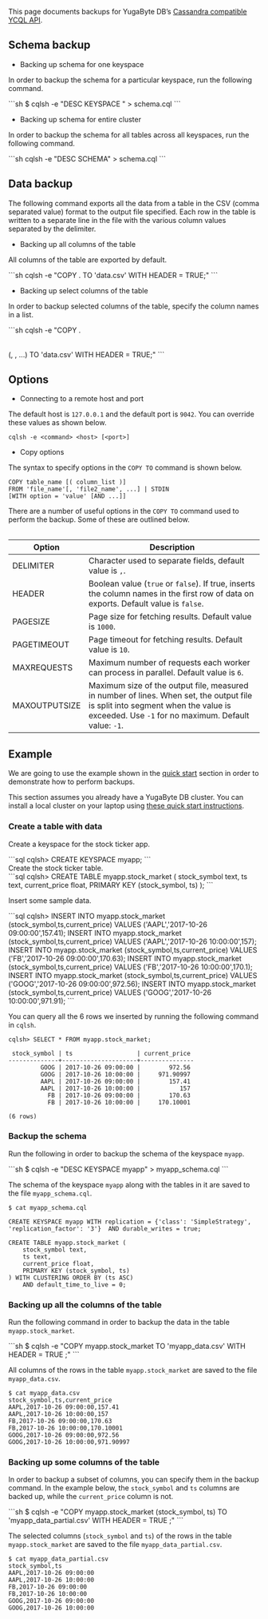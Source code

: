This page documents backups for YugaByte DB’s [Cassandra compatible YCQL API](../../../api/cassandra).

## Schema backup

- Backing up schema for one keyspace

In order to backup the schema for a particular keyspace, run the following command.
<div class='copy separator-dollar'>
```sh
$ cqlsh -e "DESC KEYSPACE <keyspace name>" > schema.cql
```
</div>

- Backing up schema for entire cluster

In order to backup the schema for all tables across all keyspaces, run the following command.
<div class='copy separator-dollar'>
```sh
cqlsh -e "DESC SCHEMA" > schema.cql
```
</div>

## Data backup

The following command exports all the data from a table in the CSV (comma separated value) format to the output file specified. Each row in the table is written to a separate line in the file with the various column values separated by the delimiter.

- Backing up all columns of the table

All columns of the table are exported by default.
<div class='copy separator-dollar'>
```sh
cqlsh -e "COPY <keyspace>.<table> TO 'data.csv' WITH HEADER = TRUE;"
```
</div>

- Backing up select columns of the table

In order to backup selected columns of the table, specify the column names in a list.
<div class='copy separator-dollar'>
```sh
cqlsh -e "COPY <keyspace>.<table> (<column 1 name>, <column 2 name>, ...) TO 'data.csv' WITH HEADER = TRUE;"
```
</div>

## Options

- Connecting to a remote host and port

The default host is `127.0.0.1` and the default port is `9042`. You can override these values as shown below.

```
cqlsh -e <command> <host> [<port>]
```

- Copy options

The syntax to specify options in the `COPY TO` command is shown below.

```
COPY table_name [( column_list )]
FROM 'file_name'[, 'file2_name', ...] | STDIN
[WITH option = 'value' [AND ...]]
```

There are a number of useful options in the `COPY TO` command used to perform the backup. Some of these are outlined below.


| Option  | Description |
| --------------- | ---------------- |
| DELIMITER | Character used to separate fields, default value is `,`.  |
| HEADER    | Boolean value (`true` or `false`). If true, inserts the column names in the first row of data on exports. Default value is `false`. |
| PAGESIZE | Page size for fetching results. Default value is `1000`. |
| PAGETIMEOUT | Page timeout for fetching results. Default value is `10`. |
| MAXREQUESTS | Maximum number of requests each worker can process in parallel. Default value is `6`. |
| MAXOUTPUTSIZE | Maximum size of the output file, measured in number of lines. When set, the output file is split into segment when the value is exceeded. Use `-1` for no maximum. Default value: `-1`. |


## Example

We are going to use the example shown in the [quick start](../../../quick-start/test-cassandra/) section in order to demonstrate how to perform backups.

This section assumes you already have a YugaByte DB cluster. You can install a local cluster on your laptop using [these quick start instructions](../../../quick-start/install/).

### Create a table with data

Create a keyspace for the stock ticker app.
<div class='copy separator-gt'>
```sql
cqlsh> CREATE KEYSPACE myapp;
```
</div>
Create the stock ticker table.
<div class='copy separator-gt'>
```sql
cqlsh> CREATE TABLE myapp.stock_market (
    stock_symbol text,
    ts text,
    current_price float,
    PRIMARY KEY (stock_symbol, ts)
);
```
</div>

Insert some sample data.
<div class='copy separator-gt'>
```sql
cqlsh> INSERT INTO myapp.stock_market (stock_symbol,ts,current_price) VALUES ('AAPL','2017-10-26 09:00:00',157.41);
INSERT INTO myapp.stock_market (stock_symbol,ts,current_price) VALUES ('AAPL','2017-10-26 10:00:00',157);
INSERT INTO myapp.stock_market (stock_symbol,ts,current_price) VALUES ('FB','2017-10-26 09:00:00',170.63);
INSERT INTO myapp.stock_market (stock_symbol,ts,current_price) VALUES ('FB','2017-10-26 10:00:00',170.1);
INSERT INTO myapp.stock_market (stock_symbol,ts,current_price) VALUES ('GOOG','2017-10-26 09:00:00',972.56);
INSERT INTO myapp.stock_market (stock_symbol,ts,current_price) VALUES ('GOOG','2017-10-26 10:00:00',971.91);
```
</div>

You can query all the 6 rows we inserted by running the following command in `cqlsh`.

```
cqlsh> SELECT * FROM myapp.stock_market;

 stock_symbol | ts                  | current_price
--------------+---------------------+---------------
         GOOG | 2017-10-26 09:00:00 |        972.56
         GOOG | 2017-10-26 10:00:00 |     971.90997
         AAPL | 2017-10-26 09:00:00 |        157.41
         AAPL | 2017-10-26 10:00:00 |           157
           FB | 2017-10-26 09:00:00 |        170.63
           FB | 2017-10-26 10:00:00 |     170.10001

(6 rows)
```

### Backup the schema

Run the following in order to backup the schema of the keyspace `myapp`.
<div class='copy separator-dollar'>
```sh
$ cqlsh -e "DESC KEYSPACE myapp" > myapp_schema.cql
```
</div>

The schema of the keyspace `myapp` along with the tables in it are saved to the file `myapp_schema.cql`.

```
$ cat myapp_schema.cql

CREATE KEYSPACE myapp WITH replication = {'class': 'SimpleStrategy', 'replication_factor': '3'}  AND durable_writes = true;

CREATE TABLE myapp.stock_market (
    stock_symbol text,
    ts text,
    current_price float,
    PRIMARY KEY (stock_symbol, ts)
) WITH CLUSTERING ORDER BY (ts ASC)
    AND default_time_to_live = 0;
```


### Backing up all the columns of the table

Run the following command in order to backup the data in the table `myapp.stock_market`.
<div class='copy separator-dollar'>
```sh
$ cqlsh -e "COPY myapp.stock_market TO 'myapp_data.csv' WITH HEADER = TRUE ;"
```
</div>

All columns of the rows in the table `myapp.stock_market` are saved to the file `myapp_data.csv`.

```
$ cat myapp_data.csv
stock_symbol,ts,current_price
AAPL,2017-10-26 09:00:00,157.41
AAPL,2017-10-26 10:00:00,157
FB,2017-10-26 09:00:00,170.63
FB,2017-10-26 10:00:00,170.10001
GOOG,2017-10-26 09:00:00,972.56
GOOG,2017-10-26 10:00:00,971.90997
```

### Backing up some columns of the table

In order to backup a subset of columns, you can specify them in the backup command. In the example below, the `stock_symbol` and `ts` columns are backed up, while the `current_price` column is not.
<div class='copy separator-dollar'>
```sh
$ cqlsh -e "COPY myapp.stock_market (stock_symbol, ts) TO 'myapp_data_partial.csv' WITH HEADER = TRUE ;"
```
</div>

The selected columns (`stock_symbol` and `ts`) of the rows in the table `myapp.stock_market` are saved to the file `myapp_data_partial.csv`.

```
$ cat myapp_data_partial.csv
stock_symbol,ts
AAPL,2017-10-26 09:00:00
AAPL,2017-10-26 10:00:00
FB,2017-10-26 09:00:00
FB,2017-10-26 10:00:00
GOOG,2017-10-26 09:00:00
GOOG,2017-10-26 10:00:00
```
